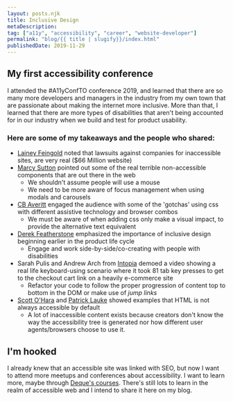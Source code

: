 ```yaml
---
layout: posts.njk
title: Inclusive Design
metaDescription:
tag: ["a11y", "accessibility", "career", "website-developer"]
permalink: "blog/{{ title | slugify}}/index.html"
publishedDate: 2019-11-29
---
```

## My first accessibility conference
I attended the #A11yConfTO conference 2019, and learned that there are so many more developers and managers in the industry from my own town that are passionate about making the internet more inclusive. More than that, I learned that there are more types of disabilities that aren't being accounted for in our industry when we build and test for product usability.

### Here are some of my takeaways and the people who shared:
 
 <ul>
  <li><a rel="noreferrer noopener" aria-label="Lainey Feingold (opens in a new tab)" href="https://twitter.com/LFLegal" target="_blank">Lainey Feingold</a> noted that lawsuits against companies for inaccessible sites, are very real ($66 Million website)</li>
  <li><a rel="noreferrer noopener" aria-label="Marcy Sutton (opens in a new tab)" href="https://twitter.com/marcysutton" target="_blank">Marcy Sutton</a> pointed out some of the real terrible non-accessible components that are out there in the web 
    <ul>
      <li>We shouldn't assume people will use a mouse</li>
      <li>We need to be more aware of focus management when using modals and carousels </li>
    </ul> 
  </li>
  <li><a rel="noreferrer noopener" aria-label="CB Averrit (opens in a new tab)" href="https://twitter.com/dive4cb" target="_blank">CB Averitt</a> engaged the audience with some of the 'gotchas' using css with different assistive technology and browser combos 
    <ul>
    <li>We must be aware of when adding css only make a visual impact, to provide the alternative text equivalent </li>
    </ul> 
  </li>
  <li><a rel="noreferrer noopener" aria-label="Derek Featherstone (opens in a new tab)" href="https://twitter.com/feather" target="_blank">Derek Featherstone</a> emphasized the importance of inclusive design beginning earlier in the product life cycle 
    <ul>
      <li>Engage and work side-by-side/co-creating with people with disabilities </li>
    </ul> 
  </li>
  <li> Sarah Pulis and Andrew Arch from  <a rel="noreferrer noopener" aria-label="Intopia (opens in a new tab)" href="https://twitter.com/Intopia" target="_blank">Intopia</a> demoed a video showing a real life keyboard-using scenario where it took 81 tab key presses to get to the checkout cart link on a heavily e-commerce site 
    <ul>
      <li>Refactor your code to follow the proper progression of content top to bottom in the DOM or make use of <em>jump links</em> </li>
    </ul> 
  </li>
  <li><a rel="noreferrer noopener" aria-label="Scott O'Hara (opens in a new tab)" href="https://twitter.com/scottohara" target="_blank">Scott O'Hara</a> and <a rel="noreferrer noopener" aria-label="Patrick Lauke (opens in a new tab)" href="https://twitter.com/patrick_h_lauke" target="_blank">Patrick Lauke</a> showed examples that HTML is not always accessible by default 
    <ul>
      <li>A lot of inaccessible content exists because creators don't know the way the accessibility tree is generated nor how different user agents/browsers choose to use it. </li>
    </ul> 
  </li>
</ul> 
 
## I'm hooked

I already knew that an accessible site was linked with SEO, but now I want to attend more meetups and conferences about accessibility. I want to learn more, maybe through <a href="https://dequeuniversity.com/curriculum/online-classes/" target="_blank" rel="noreferrer noopener" aria-label="Deque's courses (opens in a new tab)">Deque's courses</a>. There's still lots to learn in the realm of accessible web and I intend to share it here on my blog.